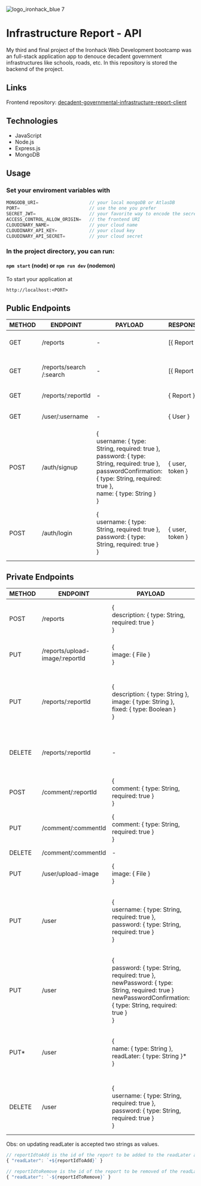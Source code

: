 ![logo_ironhack_blue 7](https://user-images.githubusercontent.com/23629340/40541063-a07a0a8a-601a-11e8-91b5-2f13e4e6b441.png)

# Infrastructure Report - API

My third and final project of the Ironhack Web Development bootcamp was an full-stack application app to denouce decadent government infrastructures like schools, roads, etc.
In this repository is stored the backend of the project.

## Links
Frontend repository: [decadent-governmental-infrastructure-report-client](https://github.com/VINIRR99/decadent-governmental-infrastructure-report-client)

## Technologies

- JavaScript
- Node.js
- Express.js
- MongoDB

## Usage

### Set your enviroment variables with
```javascript
MONGODB_URI=                   // your local mongoDB or AtlasDB
PORT=                          // use the one you prefer
SECRET_JWT=                    // your favorite way to encode the secret
ACCESS_CONTROL_ALLOW_ORIGIN=   // the frontend URI
CLOUDINARY_NAME=               // your cloud name
CLOUDINARY_API_KEY=            // your cloud key
CLOUDINARY_API_SECRET=         // your cloud secret
```

### In the project directory, you can run:

#### `npm start` (node) or `npm run dev` (nodemon)

To start your application at
```
http://localhost:<PORT>
```

## Public Endpoints

| METHOD | ENDPOINT                    | PAYLOAD                                                                                                                                                                                   | RESPONSE        | ACTION                                                                                         |
| ------ | --------------------------- | ----------------------------------------------------------------------------------------------------------------------------------------------------------------------------------------- | --------------- | ---------------------------------------------------------------------------------------------- |
| GET    | /reports                    | \-                                                                                                                                                                                        | \[{ Report }\]  | Get all reports<br>from DB                                                                     |
| GET    | /reports/search<br>/:search | \-                                                                                                                                                                                        | \[{ Report }\]  | Search reports<br>using the<br>description                                                     |
| GET    | /reports/:reportId          | \-                                                                                                                                                                                        | { Report }      | Get one report                                                                                 |
| GET    | /user/:username             | \-                                                                                                                                                                                        | { User }        | Get one user<br>by id                                                                          |
| POST   | /auth/signup                | {<br>username: { type: String, required: true },<br>password: { type: String, required: true },<br>passwordConfirmation: { type: String, required: true },<br>name: { type: String }<br>} | { user, token } | Creates an<br>user in DB and<br>creates a token<br>for the user to<br>access private<br>routes |
| POST   | /auth/login                 | {<br>username: { type: String, required: true },<br>password: { type: String, required: true }<br>}                                                                                       | { user, token } | Creates a<br>token for the<br>user to acces<br>private routes                                  |

## Private Endpoints

| METHOD | ENDPOINT                            | PAYLOAD                                                                                                                                                             | RESPONSE    | ACTION                                                                      |
| ------ | ----------------------------------- | ------------------------------------------------------------------------------------------------------------------------------------------------------------------- | ----------- | --------------------------------------------------------------------------- |
| POST   | /reports                            | {<br>description: { type: String, required: true }<br>}                                                                                                             | { Report }  | Creates a new<br>report linked to<br>the user                               |
| PUT    | /reports/upload-<br>image/:reportId | {<br>image: { File }<br>}                                                                                                                                           | { Report }  | Upload the<br>image of the<br>report                                        |
| PUT    | /reports/:reportId                  | {<br>description: { type: String },<br>image: { type: String },<br>fixed: { type: Boolean }<br>}                                                                    | { Report }  | Updates the<br>description,<br>image, location<br>or fixed of the<br>report |
| DELETE | /reports/:reportId                  | \-                                                                                                                                                                  | \-          | Deletes a report<br>and all<br>comments<br>linked to it                     |
| POST   | /comment/:reportId                  | {<br>comment: { type: String, required: true }<br>}                                                                                                                 | { Comment } | Posts a new<br>comment about<br>a report                                    |
| PUT    | /comment/:commentId                 | {<br>comment: { type: String, required: true }<br>}                                                                                                                 | { Comment } | Updates a<br>comment                                                        |
| DELETE | /comment/:commentId                 | \-                                                                                                                                                                  | \-          | Deletes a<br>comment                                                        |
| PUT    | /user/upload-image                  | {<br>image: { File }<br>}                                                                                                                                           | { use }     |                                                                             |
| PUT    | /user                               | {<br>username: { type: String, required: true },<br>password: { type: String, required: true }<br>}                                                                 | { user }    | Updates the<br>username of the<br>user using the<br>password to<br>check    |
| PUT    | /user                               | {<br>password: { type: String, required: true },<br>newPassword: { type: String, required: true }<br>newPasswordConfirmation: { type: String, required: true }<br>} | { user }    | Updates the<br>password of the<br>user                                      |
| PUT\*  | /user                               | {<br>name: { type: String },<br>readLater: { type: String }\*<br>}                                                                                                  | { user }    | Updated the<br>name or the<br>readLater of the<br>user                      |
| DELETE | /user                               | {<br>username: { type: String, required: true },<br>password: { type: String, required: true }<br>}                                                                 | \-          | Deletes a user<br>and all reports<br>and comments<br>linked to it           |

Obs: on updating readLater is accepted two strings as values.
```javascript
// reportIdtoAdd is the id of the report to be added to the readLater array of the user
{ "readLater": `+${reportIdToAdd}` }

// reportIdtoRemove is the id of the report to be removed of the readLater array of the user
{ "readLater": `-${reportIdToRemove}` }
```
